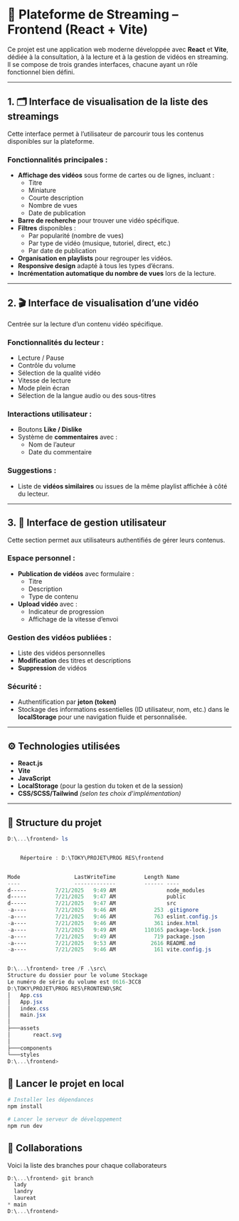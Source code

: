 # 🎥 Plateforme de Streaming – Frontend (React + Vite)

Ce projet est une application web moderne développée avec **React** et **Vite**, dédiée à la consultation, à la lecture et à la gestion de vidéos en streaming. Il se compose de trois grandes interfaces, chacune ayant un rôle fonctionnel bien défini.

---

## 1. 🗂 Interface de visualisation de la liste des streamings

Cette interface permet à l’utilisateur de parcourir tous les contenus disponibles sur la plateforme.

### Fonctionnalités principales :
- **Affichage des vidéos** sous forme de cartes ou de lignes, incluant :
  - Titre
  - Miniature
  - Courte description
  - Nombre de vues
  - Date de publication
- **Barre de recherche** pour trouver une vidéo spécifique.
- **Filtres** disponibles :
  - Par popularité (nombre de vues)
  - Par type de vidéo (musique, tutoriel, direct, etc.)
  - Par date de publication
- **Organisation en playlists** pour regrouper les vidéos.
- **Responsive design** adapté à tous les types d’écrans.
- **Incrémentation automatique du nombre de vues** lors de la lecture.

---

## 2. 🎬 Interface de visualisation d’une vidéo

Centrée sur la lecture d’un contenu vidéo spécifique.

### Fonctionnalités du lecteur :
- Lecture / Pause
- Contrôle du volume
- Sélection de la qualité vidéo
- Vitesse de lecture
- Mode plein écran
- Sélection de la langue audio ou des sous-titres

### Interactions utilisateur :
- Boutons **Like / Dislike**
- Système de **commentaires** avec :
  - Nom de l’auteur
  - Date du commentaire

### Suggestions :
- Liste de **vidéos similaires** ou issues de la même playlist affichée à côté du lecteur.

---

## 3. 👤 Interface de gestion utilisateur

Cette section permet aux utilisateurs authentifiés de gérer leurs contenus.

### Espace personnel :
- **Publication de vidéos** avec formulaire :
  - Titre
  - Description
  - Type de contenu
- **Upload vidéo** avec :
  - Indicateur de progression
  - Affichage de la vitesse d’envoi

### Gestion des vidéos publiées :
- Liste des vidéos personnelles
- **Modification** des titres et descriptions
- **Suppression** de vidéos

### Sécurité :
- Authentification par **jeton (token)**
- Stockage des informations essentielles (ID utilisateur, nom, etc.) dans le **localStorage** pour une navigation fluide et personnalisée.

---

## ⚙️ Technologies utilisées

- **React.js**
- **Vite**
- **JavaScript**
- **LocalStorage** (pour la gestion du token et de la session)
- **CSS/SCSS/Tailwind** *(selon tes choix d’implémentation)*

---

## 📁 Structure du projet

```powershell
D:\...\frontend> ls


    Répertoire : D:\TOKY\PROJET\PROG RES\frontend


Mode                 LastWriteTime         Length Name
----                 -------------         ------ ----
d-----         7/21/2025   9:49 AM                node_modules
d-----         7/21/2025   9:47 AM                public
d-----         7/21/2025   9:47 AM                src
-a----         7/21/2025   9:46 AM            253 .gitignore
-a----         7/21/2025   9:46 AM            763 eslint.config.js
-a----         7/21/2025   9:46 AM            361 index.html
-a----         7/21/2025   9:49 AM         110165 package-lock.json
-a----         7/21/2025   9:49 AM            719 package.json
-a----         7/21/2025   9:53 AM           2616 README.md
-a----         7/21/2025   9:46 AM            161 vite.config.js


D:\...\frontend> tree /F .\src\
Structure du dossier pour le volume Stockage
Le numéro de série du volume est 0616-3CC8
D:\TOKY\PROJET\PROG RES\FRONTEND\SRC
│   App.css
│   App.jsx
│   index.css
│   main.jsx
│
├───assets
│       react.svg
│
├───components
└───styles
D:\...\frontend> 
```

## 🚀 Lancer le projet en local

```bash
# Installer les dépendances
npm install

# Lancer le serveur de développement
npm run dev
```

## 👥 Collaborations
Voici la liste des branches pour chaque collaborateurs

```powershell
D:\...\frontend> git branch
  lady
  landry
  laureat
* main
D:\...\frontend> 
```
